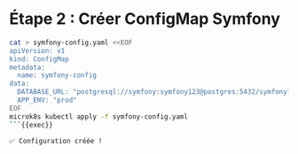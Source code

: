 # Étape 2 : Créer ConfigMap Symfony

```bash
cat > symfony-config.yaml <<EOF
apiVersion: v1
kind: ConfigMap
metadata:
  name: symfony-config
data:
  DATABASE_URL: "postgresql://symfony:symfony123@postgres:5432/symfony?serverVersion=15&charset=utf8"
  APP_ENV: "prod"
EOF
microk8s kubectl apply -f symfony-config.yaml
```{{exec}}

✅ Configuration créée !
